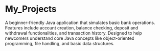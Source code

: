 # My_Projects
A beginner-friendly Java application that simulates basic bank operations. Features include account creation, balance checking, deposit and withdrawal functionalities, and transaction history. Designed to help newcomers understand core Java concepts like object-oriented programming, file handling, and basic data structures.
